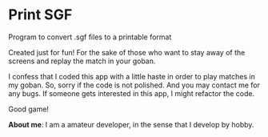 # Print SGF

Program to convert .sgf files to a printable format

Created just for fun! For the sake of those who want to stay away of the screens and replay the match in your goban.

I confess that I coded this app with a little haste in order to play matches in my goban. So, sorry if the code is not polished. And you may contact me for any bugs. 
If someone gets interested in this app, I might refactor the code.

Good game!

**About me**: I am a amateur developer, in the sense that I develop by hobby. 



